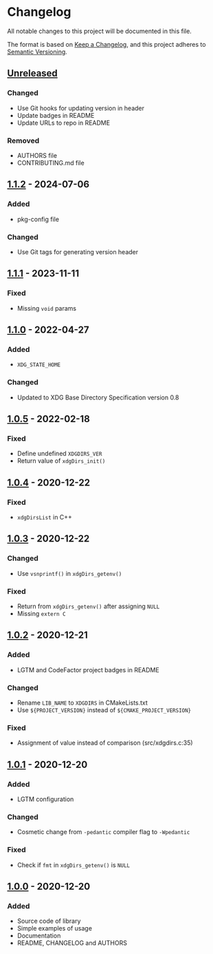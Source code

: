 Changelog
=========

All notable changes to this project will be documented in this file.

The format is based on [Keep a Changelog](https://keepachangelog.com/en/1.0.0/),
and this project adheres to [Semantic Versioning](https://semver.org/spec/v2.0.0.html).

## [Unreleased]
### Changed

- Use Git hooks for updating version in header
- Update badges in README
- Update URLs to repo in README

### Removed

- AUTHORS file
- CONTRIBUTING.md file

## [1.1.2] - 2024-07-06
### Added

- pkg-config file

### Changed

- Use Git tags for generating version header

## [1.1.1] - 2023-11-11
### Fixed

- Missing `void` params

## [1.1.0] - 2022-04-27
### Added

- `XDG_STATE_HOME`

### Changed

- Updated to XDG Base Directory Specification version 0.8

## [1.0.5] - 2022-02-18
### Fixed

- Define undefined `XDGDIRS_VER`
- Return value of `xdgDirs_init()`

## [1.0.4] - 2020-12-22
### Fixed

- `xdgDirsList` in C++

## [1.0.3] - 2020-12-22
### Changed

- Use `vsnprintf()` in `xdgDirs_getenv()`

### Fixed

- Return from `xdgDirs_getenv()` after assigning `NULL`
- Missing `extern C`

## [1.0.2] - 2020-12-21
### Added

- LGTM and CodeFactor project badges in README

### Changed

- Rename `LIB_NAME` to `XDGDIRS` in CMakeLists.txt
- Use `${PROJECT_VERSION}` instead of `${CMAKE_PROJECT_VERSION}`

### Fixed

- Assignment of value instead of comparison (src/xdgdirs.c:35)

## [1.0.1] - 2020-12-20
### Added

- LGTM configuration

### Changed

- Cosmetic change from `-pedantic` compiler flag to `-Wpedantic`

### Fixed

- Check if `fmt` in `xdgDirs_getenv()` is `NULL`

## [1.0.0] - 2020-12-20
### Added

- Source code of library
- Simple examples of usage
- Documentation
- README, CHANGELOG and AUTHORS

##
[unreleased]: https://github.com/Jorengarenar/libXDGdirs/compare/v1.1.2...HEAD
[1.1.2]: https://github.com/Jorengarenar/libXDGdirs/compare/v1.1.1...v1.1.2
[1.1.1]: https://github.com/Jorengarenar/libXDGdirs/compare/v1.1.0...v1.1.1
[1.1.0]: https://github.com/Jorengarenar/libXDGdirs/compare/v1.0.5...v1.1.0
[1.0.5]: https://github.com/Jorengarenar/libXDGdirs/compare/v1.0.4...v1.0.5
[1.0.4]: https://github.com/Jorengarenar/libXDGdirs/compare/v1.0.3...v1.0.4
[1.0.3]: https://github.com/Jorengarenar/libXDGdirs/compare/v1.0.2...v1.0.3
[1.0.2]: https://github.com/Jorengarenar/libXDGdirs/compare/v1.0.1...v1.0.2
[1.0.1]: https://github.com/Jorengarenar/libXDGdirs/compare/v1.0.0...v1.0.1
[1.0.0]: https://github.com/Jorengarenar/libXDGdirs/releases/tag/v1.0.0
